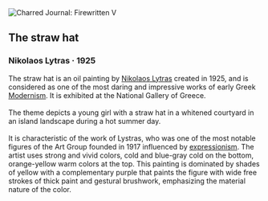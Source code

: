 <div class="artwork-of-the-day">
  <div class="container">
    <div class="img-wrapper">
      <img
        src="https://uploads0.wikiart.org/images/nikolaos-lytras/the-straw-hat.jpg!Large.jpg"
        alt="Charred Journal: Firewritten V" />
    </div>
    <div class="artwork-detail">
      <div class="artwork-origin"> 
        <h2 class="artwork-name">The straw hat</h2>
        <h3 class="artist">
          Nikolaos Lytras
                    ·  1925
        </h3>
      </div>
      <p class="description">
        <span class="artwork-description-text ng-binding" ng-bind-html="viewModel.ArtworkOfTheDay.Description | unsafe">The straw hat is an oil painting by <a target="_blank" href="/en/nikolaos-lytras">Nikolaos Lytras</a> created in 1925, and is considered as one of the most daring and impressive works of early Greek <a target="_blank" href="/en/artists-by-art-movement/modernism">Modernism</a>. It is exhibited at the National Gallery of Greece.
<br>
<br>The theme depicts a young girl with a straw hat in a whitened courtyard in an island landscape during a hot summer day.
<br>
<br>It is characteristic of the work of Lystras, who was one of the most notable figures of the Art Group founded in 1917 influenced by <a target="_blank" href="/en/artists-by-art-movement/expressionism">expressionism</a>. The artist uses strong and vivid colors, cold and blue-gray cold on the bottom, orange-yellow warm colors at the top. This painting is dominated by shades of yellow with a complementary purple that paints the figure with wide free strokes of thick paint and gestural brushwork, emphasizing the material nature of the color.</span>
                        <div class="text-shadow-container" ng-show="showShadow" style=""></div>
      </p>
    </div>
  </div>

</div>
